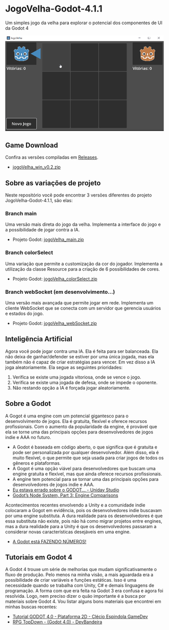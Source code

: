 # JogoVelha-Godot-4.1.1
 Um simples jogo da velha para explorar o potencial dos componentes de UI da Godot 4

![Screen 1](.readme/screen.gif)

## Game Download

Confira as versões compiladas em [Releases](https://github.com/diogorbg/JogoVelha-Godot-4.1.1/releases).

* [jogoVelha_win_v0.2.zip](https://github.com/diogorbg/JogoVelha-Godot-4.1.1/releases/download/v0.2/jogoVelha_win.zip)

## Sobre as variações de projeto

Neste repositório você pode encontrar 3 versões diferentes do projeto JogoVelha-Godot-4.1.1, são elas:

### Branch main
Uma versão mais direta do jogo da velha. Implementa a interface do jogo e a possibilidade de jogar contra a IA.
* Projeto Godot: [jogoVelha_main.zip](https://github.com/diogorbg/JogoVelha-Godot-4.1.1/archive/refs/heads/main.zip)

### Branch colorSelect
Uma variação que permite a customização da cor do jogador. Implementa a utilização da classe Resource para a criação de 6 possibilidades de cores.
* Projeto Godot: [jogoVelha_colorSelect.zip](https://github.com/diogorbg/JogoVelha-Godot-4.1.1/archive/refs/heads/colorSelect.zip)

### Branch webSocket (em desenvolvimento...)
Uma versão mais avançada que permite jogar em rede. Implementa um cliente WebSocket que se conecta com um servidor que gerencia usuários e estados do jogo.
* Projeto Godot: [jogoVelha_webSocket.zip](https://github.com/diogorbg/JogoVelha-Godot-4.1.1/archive/refs/heads/webSocket.zip)

## Inteligência Artificial

Agora você pode jogar contra uma IA. Ela é feita para ser balanceada. Ela não deixa de ganhar/defender se estiver por uma única jogada, mas ela também não é capaz de criar estratégias para vencer. Em vez disso a IA joga aleatoriamente. Ela segue as seguintes prioridades:
1. Verifica se existe uma jogada vitoriosa, onde se vence o jogo.
2. Verifica se existe uma jogada de defesa, onde se impede o oponente.
3. Não restando opção a IA é forçada jogar aleatoriamente.

## Sobre a Godot

A Gogot é uma engine com um potencial gigantesco para o desenvolvimento de jogos. Ela é gratuita, flexível e oferece recursos profissionais. Com o aumento da popularidade da engine, é provável que ela se torne uma das principais opções para desenvolvedores de jogos indie e AAA no futuro.

* A Godot é baseada em código aberto, o que significa que é gratuita e pode ser personalizada por qualquer desenvolvedor. Além disso, ela é muito flexível, o que permite que seja usada para criar jogos de todos os gêneros e plataformas.
* A Gogot é uma opção viável para desenvolvedores que buscam uma engine gratuita e flexível, mas que ainda oferece recursos profissionais.
* A engine tem potencial para se tornar uma das principais opções para desenvolvedores de jogos indie e AAA.
* [Eu estava errado sobre o GODOT... - Uniday Studio](https://www.youtube.com/watch?v=vNDUVor9RUw)
* [Godot’s Node System, Part 3: Engine Comparisons](https://willnationsdev.wordpress.com/2018/04/07/godots-node-system-part-3-engine-comparisons)

Acontecimentos recentes envolvendo a Unity e a comunidade indie colocaram a Gogot em evidência, pois os desenvolvedores indie buscavam por uma engine substituta. A dura realidade para os desenvolvedores é que essa substituta não existe, pois não há como migrar projetos entre engines, mas a dura realidade para a Unity é que os desenvolvedores passaram a considerar novas características desejáveis em uma engine.

* [A Godot está FAZENDO NÚMEROS!](https://www.youtube.com/watch?v=XsWhF08_vnQ)

## Tutoriais em Godot 4

A Godot 4 trouxe um série de melhorias que mudam significativamente o fluxo de produção. Pelo menos na minha visão, a mais aguardada era a possibilidade de criar variáveis e funções estáticas. Isso é uma necessidade quando se trabalha com Unity, C# e demais linguagens de programação. A forma com que era feita na Godot 3 era confusa e agora foi resolvida.
Logo, nem preciso dizer o quão importante é a busca por materiais sobre Godot 4. Vou listar alguns bons materiais que encontrei em minhas buscas recentes:

* [Tutorial GODOT 4.0 - Plataforma 2D - Clécio Espindola GameDev](https://www.youtube.com/watch?v=egniMIdMoMU&list=PL-oJEh-N3A3SOPWuMuulbnJv0BFgvBnVG)
* [RPG TopDown - (Godot 4.0) - DevBandeira](https://www.youtube.com/watch?v=BmJlBFUVBDo&list=PLFzAtSiFUbT-UZcEli_IlKFQdk3FEBMlq)

